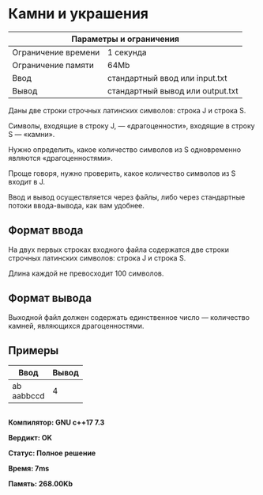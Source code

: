 <!DOCTYPE html>
  <head>
      <h1> Камни и украшения </h1>
  </head>
  <body>
		<table>
    	<thead>
				<tr>
					<th colspan="2"> Параметры и ограничения </th>
				</tr>
    	</thead>
    	<tbody>
				<tr>
					<td> Ограничение времени </td>
					<td> 1 секунда </td>
        </tr>
				<tr>
					<td> Ограничение памяти </td>
					<td> 64Mb </td>
        </tr>
				<tr>
					<td> Ввод	</td>
					<td> стандартный ввод или input.txt </td>
        </tr>
				<tr>
					<td> Вывод </td>
					<td> стандартный вывод или output.txt </td>
        </tr>
    	</tbody>
		</table>
	  <p> Даны две строки строчных латинских символов: строка J и строка S. </p>
    <p> Символы, входящие в строку J, — «драгоценности», входящие в строку S — «камни». </p>
    <p> Нужно определить, какое количество символов из S одновременно являются «драгоценностями». </p>
    <p> Проще говоря, нужно проверить, какое количество символов из S входит в J. </p>
    <p> Ввод и вывод осуществляется через файлы, либо через стандартные потоки ввода-вывода, как вам удобнее. </p>
		<h2> Формат ввода </h2>
		<p> На двух первых строках входного файла содержатся две строки строчных латинских символов: строка J и строка S. </p>
    <p> Длина каждой не превосходит 100 символов. </p>
		<h2> Формат вывода </h2>
		<p> Выходной файл должен содержать единственное число — количество камней, являющихся драгоценностями. </p>
		<h2> Примеры </h2>
		<table>
    	<thead>
				<tr>
					<th> Ввод </th> <th> Вывод </th>
				</tr>
    	</thead>
    	<tbody>
				<tr>
					<td> ab <br> aabbccd </td>
					<td> 4 </td>
        </tr>
    	</tbody>
		</table>
		<h2> </h2>
	<p><b> Компилятор: GNU c++17 7.3 </b></p>
	<p><b> Вердикт: OK </b></p>
	<p><b> Статус: Полное решение </b></p>
	<p><b> Время: 7ms </b></p>
	<p><b> Память: 268.00Kb </b></p>
  </body>
</html>	
